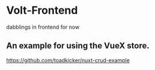 # Volt-Frontend
dabblings in frontend for now

## An example for using the VueX store.
https://github.com/toadkicker/nuxt-crud-example